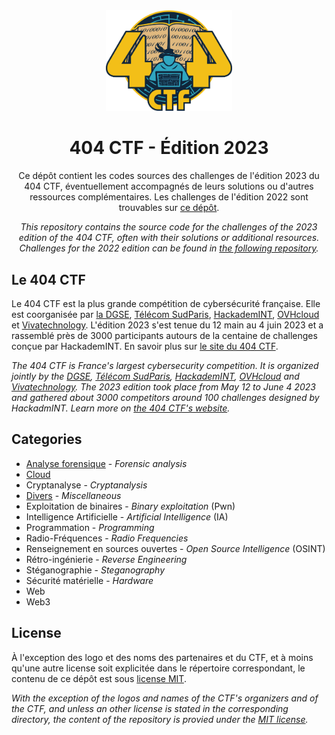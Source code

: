<div align="center">
  <img src="assets/logo.png" style="width: 40%">
  <h1 style=>404 CTF - Édition 2023</h1>
  <p>
    Ce dépôt contient les codes sources des challenges de l'édition 2023 du 404 CTF, éventuellement accompagnés de leurs solutions ou d'autres ressources complémentaires. Les challenges de l'édition 2022 sont trouvables sur <a href="https://github.com/HackademINT/404CTF-2022">ce dépôt</a>.
  </p>
  <p><i>
    This repository contains the source code for the challenges of the 2023 edition of the 404 CTF, often with their solutions or additional resources. Challenges for the 2022 edition can be found in <a href="https://github.com/HackademINT/404CTF-2022">the following repository</a>.
  </i></p>
</div>

## Le 404 CTF

Le 404 CTF est la plus grande compétition de cybersécurité française. Elle est coorganisée par [la DGSE](https://www.dgse.gouv.fr), [Télécom SudParis](https://www.telecom-sudparis.eu), [HackademINT](https://www.hackademint.org), [OVHcloud](https://www.ovhcloud.com) et [Vivatechnology](https://vivatechnology.com). L'édition 2023 s'est tenue du 12 main au 4 juin 2023 et a rassemblé près de 3000 participants autours de la centaine de challenges conçue par HackademINT. En savoir plus sur [le site du 404 CTF](https://www.404ctf.fr).

*The 404 CTF is France's largest cybersecurity competition. It is organized jointly by the [DGSE](https://www.dgse.gouv.fr), [Télécom SudParis](https://www.telecom-sudparis.eu), [HackademINT](https://www.hackademint.org), [OVHcloud](https://www.ovhcloud.com) and [Vivatechnology](https://vivatechnology.com). The 2023 edition took place from May 12 to June 4 2023 and gathered about 3000 competitors around 100 challenges designed by HackadmINT. Learn more on [the 404 CTF's website](https://www.404ctf.fr).*

## Categories

- [Analyse forensique](AnalyseForensique) - *Forensic analysis*
- [Cloud](Cloud)
- Cryptanalyse - *Cryptanalysis*
- [Divers](Divers) - *Miscellaneous*
- Exploitation de binaires - *Binary exploitation* (Pwn)
- Intelligence Artificielle - *Artificial Intelligence* (IA)
- Programmation - *Programming*
- Radio-Fréquences - *Radio Frequencies*
- Renseignement en sources ouvertes - *Open Source Intelligence* (OSINT)
- Rétro-ingénierie - *Reverse Engineering*
- Stéganographie - *Steganography*
- Sécurité matérielle - *Hardware*
- Web
- Web3

## License

À l'exception des logo et des noms des partenaires et du CTF, et à moins qu'une autre license soit explicitée dans le répertoire correspondant, le contenu de ce dépôt est sous [license MIT](LICENSE).

*With the exception of the logos and names of the CTF's organizers and of the CTF, and unless an other license is stated in the corresponding directory, the content of the repository is provied under the [MIT license](LICENSE).*
